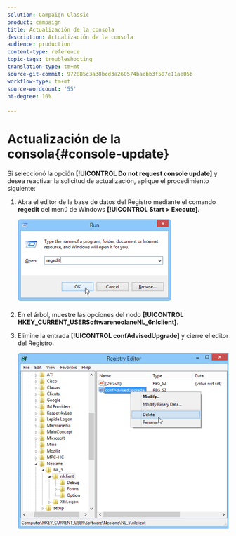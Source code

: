 ```yaml
---
solution: Campaign Classic
product: campaign
title: Actualización de la consola
description: Actualización de la consola
audience: production
content-type: reference
topic-tags: troubleshooting
translation-type: tm+mt
source-git-commit: 972885c3a38bcd3a260574bacbb3f507e11ae05b
workflow-type: tm+mt
source-wordcount: '55'
ht-degree: 10%

---
```



# Actualización de la consola{#console-update}

Si seleccionó la opción **[!UICONTROL Do not request console update]** y desea reactivar la solicitud de actualización, aplique el procedimiento siguiente:

1. Abra el editor de la base de datos del Registro mediante el comando **regedit** del menú de Windows **[!UICONTROL Start > Execute]**.

   ![](assets/ncs_console_update_1.png)

1. En el árbol, muestre las opciones del nodo **[!UICONTROL HKEY_CURRENT_USERSoftwareneolaneNL_6nlclient]**.
1. Elimine la entrada **[!UICONTROL confAdvisedUpgrade]** y cierre el editor del Registro.

   ![](assets/ncs_console_update_2.png)

